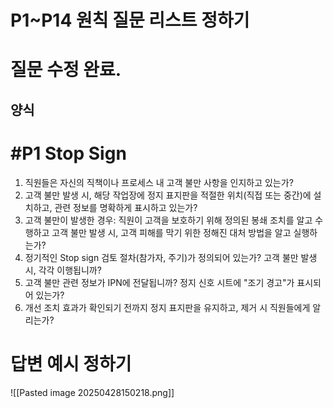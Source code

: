 
# P1~P14 원칙 질문 리스트 정하기

# 질문 수정 완료.

## 양식
# #P1 Stop Sign 

1. 직원들은 자신의 직책이나 프로세스 내 고객 불만 사항을 인지하고 있는가?
2. 고객 불만 발생 시, 해당 작업장에 정지 표지판을 적절한 위치(직접 또는 중간)에 설치하고, 관련 정보를 명확하게 표시하고 있는가?
3. 고객 불만이 발생한 경우: 직원이 고객을 보호하기 위해 정의된 봉쇄 조치를 알고 수행하고 고객 불만 발생 시, 고객 피해를 막기 위한 정해진 대처 방법을 알고 실행하는가?
4. 정기적인 Stop sign 검토 절차(참가자, 주기)가 정의되어 있는가? 고객 불만 발생 시, 각각 이행됩니까?
5. 고객 불만 관련 정보가 IPN에 전달됩니까? 정지 신호 시트에 "조기 경고"가 표시되어 있는가?
6. 개선 조치 효과가 확인되기 전까지 정지 표지판을 유지하고, 제거 시 직원들에게 알리는가?



# 답변 예시 정하기

![[Pasted image 20250428150218.png]]

